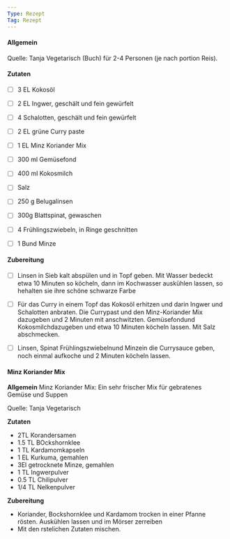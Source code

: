 ```yaml
---
Type: Rezept
Tag: Rezept
---
```


#### Allgemein
Quelle: Tanja Vegetarisch (Buch)
für 2-4 Personen (je nach portion Reis).



#### Zutaten
- [ ] 3 EL Kokosöl
- [ ] 2 EL Ingwer, geschält und fein gewürfelt
- [ ] 4 Schalotten, geschält und fein gewürfelt
- [ ] 2 EL grüne Curry paste
- [ ] 1 EL Minz Koriander Mix 
- [ ] 300 ml Gemüsefond
- [ ] 400 ml Kokosmilch 
- [ ] Salz
- [ ] 250 g Belugalinsen
- [ ] 300g Blattspinat, gewaschen 
- [ ] 4 Frühlingszwiebeln, in Ringe geschnitten
- [ ] 1 Bund Minze 


#### Zubereitung
- [ ] Linsen in Sieb kalt abspülen und in Topf geben. Mit Wasser bedeckt etwa 10 Minuten so köcheln, dann im Kochwasser auskühlen lassen, so hehalten sie ihre schöne schwarze Farbe
- [ ] Für das Curry in einem Topf das Kokosöl erhitzen und darin Ingwer und Schalotten anbraten. Die Currypast und den Minz-Koriander Mix dazugeben und 2 Minuten mit anschwitzten. Gemüsefondund Kokosmilchdazugeben und etwa 10 Minuten köcheln lassen. Mit Salz abschmecken. 
- [ ] Linsen, Spinat Frühlingszwiebelnund Minzein die Currysauce geben, noch einmal aufkoche und 2 Minuten köcheln lassen.


#### Minz Koriander Mix

**Allgemein**
Minz Koriander Mix: Ein sehr frischer Mix für gebratenes Gemüse und Suppen

Quelle: Tanja Vegetarisch

**Zutaten**
- 2TL Korandersamen
- 1.5 TL BOckshornklee 
- 1 TL Kardamomkapseln
- 1 EL Kurkuma, gemahlen
- 3El getrocknete Minze, gemahlen
- 1  TL Ingwerpulver
- 0.5 TL Chilipulver 
- 1/4 TL Nelkenpulver

**Zubereitung**
- Koriander, Bockshornklee und Kardamom trocken in einer Pfanne rösten. Auskühlen lassen und im Mörser zerreiben 
- Mit den rstelichen Zutaten mischen.
